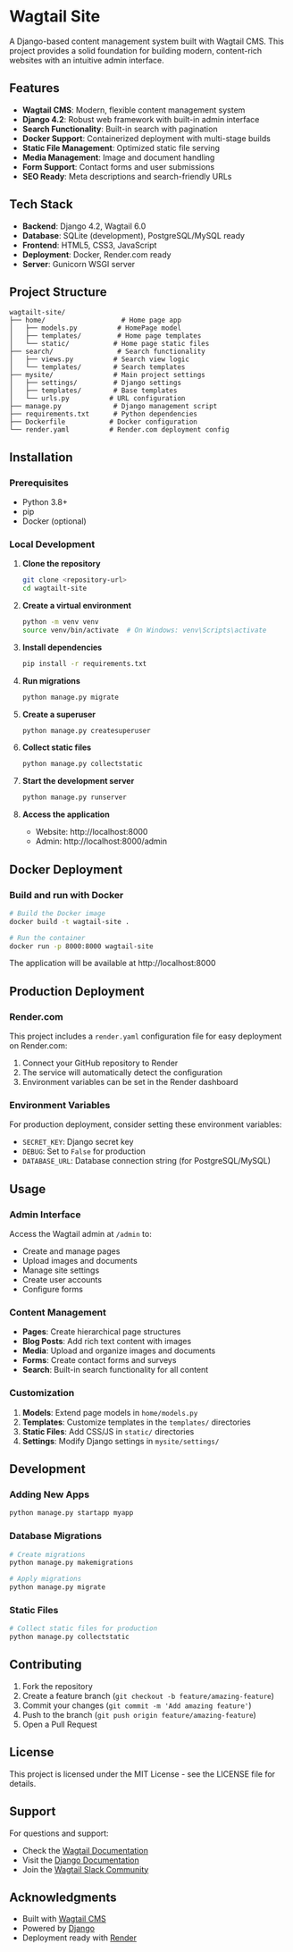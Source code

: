 # Wagtail Site

A Django-based content management system built with Wagtail CMS. This project provides a solid foundation for building modern, content-rich websites with an intuitive admin interface.

## Features

- **Wagtail CMS**: Modern, flexible content management system
- **Django 4.2**: Robust web framework with built-in admin interface
- **Search Functionality**: Built-in search with pagination
- **Docker Support**: Containerized deployment with multi-stage builds
- **Static File Management**: Optimized static file serving
- **Media Management**: Image and document handling
- **Form Support**: Contact forms and user submissions
- **SEO Ready**: Meta descriptions and search-friendly URLs

## Tech Stack

- **Backend**: Django 4.2, Wagtail 6.0
- **Database**: SQLite (development), PostgreSQL/MySQL ready
- **Frontend**: HTML5, CSS3, JavaScript
- **Deployment**: Docker, Render.com ready
- **Server**: Gunicorn WSGI server

## Project Structure

```
wagtailt-site/
├── home/                   # Home page app
│   ├── models.py          # HomePage model
│   ├── templates/         # Home page templates
│   └── static/           # Home page static files
├── search/                # Search functionality
│   ├── views.py          # Search view logic
│   └── templates/        # Search templates
├── mysite/               # Main project settings
│   ├── settings/         # Django settings
│   ├── templates/        # Base templates
│   └── urls.py          # URL configuration
├── manage.py             # Django management script
├── requirements.txt      # Python dependencies
├── Dockerfile           # Docker configuration
└── render.yaml          # Render.com deployment config
```

## Installation

### Prerequisites

- Python 3.8+
- pip
- Docker (optional)

### Local Development

1. **Clone the repository**
   ```bash
   git clone <repository-url>
   cd wagtailt-site
   ```

2. **Create a virtual environment**
   ```bash
   python -m venv venv
   source venv/bin/activate  # On Windows: venv\Scripts\activate
   ```

3. **Install dependencies**
   ```bash
   pip install -r requirements.txt
   ```

4. **Run migrations**
   ```bash
   python manage.py migrate
   ```

5. **Create a superuser**
   ```bash
   python manage.py createsuperuser
   ```

6. **Collect static files**
   ```bash
   python manage.py collectstatic
   ```

7. **Start the development server**
   ```bash
   python manage.py runserver
   ```

8. **Access the application**
   - Website: http://localhost:8000
   - Admin: http://localhost:8000/admin

## Docker Deployment

### Build and run with Docker

```bash
# Build the Docker image
docker build -t wagtail-site .

# Run the container
docker run -p 8000:8000 wagtail-site
```

The application will be available at http://localhost:8000

## Production Deployment

### Render.com

This project includes a `render.yaml` configuration file for easy deployment on Render.com:

1. Connect your GitHub repository to Render
2. The service will automatically detect the configuration
3. Environment variables can be set in the Render dashboard

### Environment Variables

For production deployment, consider setting these environment variables:

- `SECRET_KEY`: Django secret key
- `DEBUG`: Set to `False` for production
- `DATABASE_URL`: Database connection string (for PostgreSQL/MySQL)

## Usage

### Admin Interface

Access the Wagtail admin at `/admin` to:
- Create and manage pages
- Upload images and documents
- Manage site settings
- Create user accounts
- Configure forms

### Content Management

- **Pages**: Create hierarchical page structures
- **Blog Posts**: Add rich text content with images
- **Media**: Upload and organize images and documents
- **Forms**: Create contact forms and surveys
- **Search**: Built-in search functionality for all content

### Customization

1. **Models**: Extend page models in `home/models.py`
2. **Templates**: Customize templates in the `templates/` directories
3. **Static Files**: Add CSS/JS in `static/` directories
4. **Settings**: Modify Django settings in `mysite/settings/`

## Development

### Adding New Apps

```bash
python manage.py startapp myapp
```

### Database Migrations

```bash
# Create migrations
python manage.py makemigrations

# Apply migrations
python manage.py migrate
```

### Static Files

```bash
# Collect static files for production
python manage.py collectstatic
```

## Contributing

1. Fork the repository
2. Create a feature branch (`git checkout -b feature/amazing-feature`)
3. Commit your changes (`git commit -m 'Add amazing feature'`)
4. Push to the branch (`git push origin feature/amazing-feature`)
5. Open a Pull Request

## License

This project is licensed under the MIT License - see the LICENSE file for details.

## Support

For questions and support:
- Check the [Wagtail Documentation](https://docs.wagtail.org/)
- Visit the [Django Documentation](https://docs.djangoproject.com/)
- Join the [Wagtail Slack Community](https://github.com/wagtail/wagtail/wiki/Slack)

## Acknowledgments

- Built with [Wagtail CMS](https://wagtail.org/)
- Powered by [Django](https://www.djangoproject.com/)
- Deployment ready with [Render](https://render.com/)
